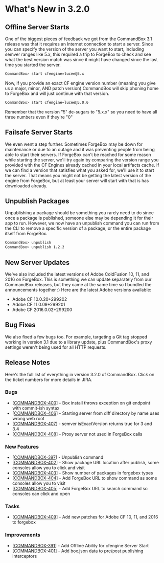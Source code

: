 # What's New in 3.2.0

## Offline Server Starts

One of the biggest pieces of feedback we got from the CommandBox 3.1 release was that it requires an Internet connection to start a server. Since you can specify the version of the server you want to start, including semver ranges like 5.x, this required a trip to ForgeBox to check and see what the best version match was since it might have changed since the last time you started the server.

```bash
CommandBox> start cfengine=lucee@5.x
```

Now, if you provide an exact CF engine version number \(meaning you give us a major, minor, AND patch version\) CommandBox will skip phoning home to ForgeBox and will just continue with that version.

```bash
CommandBox> start cfengine=lucee@5.0.0
```

Remember that the version "5" de-sugars to "5.x.x" so you need to have all three numbers even if they're "0"

## Failsafe Server Starts <a id="failsafe-server-starts"></a>

We even went a step further. Sometimes ForgeBox may be down for maintenance or due to an outage and it was preventing people from being able to start their servers. If ForgeBox can't be reached for some reason while starting the server, we'll try again by comparing the version range you provided with the CF Engines already cached in your local artifacts cache. If we can find a version that satisfies what you asked for, we'll use it to start the server. That means you might not be getting the latest version of the engine from ForgeBox, but at least your server will start with that is has downloaded already.

## Unpublish Packages <a id="unpublish-packages"></a>

Unpublishing a package should be something you rarely need to do since once a package is published, someone else may be depending it for their app to run. However, we now have an unpublish command you can run from the CLI to remove a specific version of a package, or the entire package itself from ForgeBox.

```bash
CommandBox> unpublish
CommandBox> unpublish 1.2.3
```

## New Server Updates <a id="new-server-updates"></a>

We've also included the latest versions of Adobe ColdFusion 10, 11, and 2016 on ForgeBox. This is something we can update separately from our CommandBox releases, but they came at the same time so I bundled the announcements together :\) Here are the latest Adobe versions available:

* Adobe CF 10.0.20+299202
* Adobe CF 11.0.09+299201
* Adobe CF 2016.0.02+299200

## Bug Fixes <a id="bug-fixes"></a>

We also fixed a few bugs too. For example, targeting a Git tag stopped working in version 3.1 due to a library update, plus CommandBox's proxy settings weren't being used for all HTTP requests.

## Release Notes <a id="release-notes"></a>

Here's the full list of everything in version 3.2.0 of CommandBox. Click on the ticket numbers for more details in JIRA.

### Bugs <a id="bugs"></a>

* \[[COMMANDBOX-400](https://ortussolutions.atlassian.net/browse/COMMANDBOX-400)\] - Box install throws exception on git endpoint with commit-ish syntax
* \[[COMMANDBOX-406](https://ortussolutions.atlassian.net/browse/COMMANDBOX-406)\] - Starting server from diff directory by name uses wrong web root
* \[[COMMANDBOX-407](https://ortussolutions.atlassian.net/browse/COMMANDBOX-407)\] - semver isExactVersion returns true for 3 and 3.4
* \[[COMMANDBOX-408](https://ortussolutions.atlassian.net/browse/COMMANDBOX-408)\] - Proxy server not used in ForgeBox calls

### New Features <a id="new-features"></a>

* \[[COMMANDBOX-397](https://ortussolutions.atlassian.net/browse/COMMANDBOX-397)\] - Unpublish command
* \[[COMMANDBOX-402](https://ortussolutions.atlassian.net/browse/COMMANDBOX-402)\] - Show package URL location after publish, some consoles allow you to click and visit
* \[[COMMANDBOX-403](https://ortussolutions.atlassian.net/browse/COMMANDBOX-403)\] - Show number of packages in forgebox types
* \[[COMMANDBOX-404](https://ortussolutions.atlassian.net/browse/COMMANDBOX-404)\] - Add ForgeBox URL to show command as some consoles allow you to visit
* \[[COMMANDBOX-405](https://ortussolutions.atlassian.net/browse/COMMANDBOX-405)\] - Add ForgeBox URL to search command so consoles can click and open

### Tasks <a id="tasks"></a>

* \[[COMMANDBOX-409](https://ortussolutions.atlassian.net/browse/COMMANDBOX-409)\] - Add new patches for Adobe CF 10, 11, and 2016 to forgebox

### Improvements <a id="improvements"></a>

* \[[COMMANDBOX-391](https://ortussolutions.atlassian.net/browse/COMMANDBOX-391)\] - Add Offline Ability for cfengine Server Start
* \[[COMMANDBOX-401](https://ortussolutions.atlassian.net/browse/COMMANDBOX-401)\] - Add box.json data to pre/post publishing interceptors


